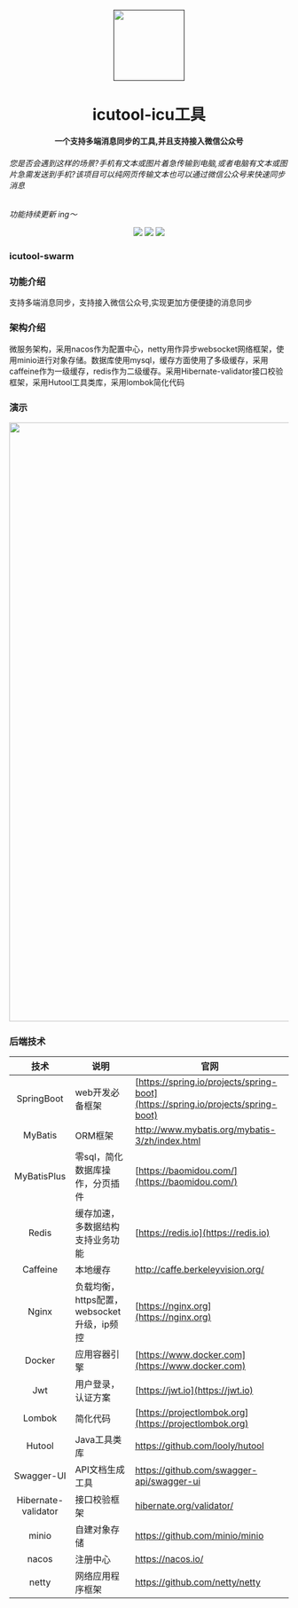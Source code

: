 <p align="center">
    <a href="" target="_blank">
      <img src="https://s21.ax1x.com/2024/11/26/pA4ZTJA.png" width="128" />
    </a>
</p>

<h1 align="center">icutool-icu工具</h1>
<p align="center">
<strong>一个支持多端消息同步的工具,并且支持接入微信公众号</strong>
<br>
<h6>您是否会遇到这样的场景?手机有文本或图片着急传输到电脑,或者电脑有文本或图片急需发送到手机?该项目可以纯网页传输文本也可以通过微信公众号来快速同步消息</h6>
<em>功能持续更新 ing～</em>
</p>

<div align="center">
    <a href="#公众号"><img src="https://img.shields.io/badge/公众号-筱涛博客-blue.svg?style=plasticr"></a>
    <a href="https://gitee.com/plusboy/icutool-web-vue"><img src="https://img.shields.io/badge/前端-项目地址-blueviolet.svg?style=plasticr"></a>
    <a href="https://icutool.cn"><img src="https://img.shields.io/badge/演示地址-icutool.cn-blueviolet.svg?style=plasticr"></a>
</div>

### icutool-swarm
### 功能介绍
支持多端消息同步，支持接入微信公众号,实现更加方便便捷的消息同步

### 架构介绍
微服务架构，采用nacos作为配置中心，netty用作异步websocket网络框架，使用minio进行对象存储。数据库使用mysql，缓存方面使用了多级缓存，采用caffeine作为一级缓存，redis作为二级缓存。采用Hibernate-validator接口校验框架，采用Hutool工具类库，采用lombok简化代码

### 演示
<img src="http://d.icutool.cn/icutool/icutool.gif" width="1080" />

### 后端技术

|         技术          | 说明                            | 官网                                                         |
|:-------------------:|-------------------------------| ------------------------------------------------------------ |
|     SpringBoot      | web开发必备框架                     | [https://spring.io/projects/spring-boot](https://spring.io/projects/spring-boot) |
|       MyBatis       | ORM框架                         | http://www.mybatis.org/mybatis-3/zh/index.html               |
|     MyBatisPlus     | 零sql，简化数据库操作，分页插件             | [https://baomidou.com/](https://baomidou.com/)               |
|        Redis        | 缓存加速，多数据结构支持业务功能              | [https://redis.io](https://redis.io)                         |
|      Caffeine       | 本地缓存                          | http://caffe.berkeleyvision.org/                             |
|        Nginx        | 负载均衡，https配置，websocket升级，ip频控 | [https://nginx.org](https://nginx.org)                       |
|       Docker        | 应用容器引擎                        | [https://www.docker.com](https://www.docker.com)             |
|         Jwt         | 用户登录，认证方案                     | [https://jwt.io](https://jwt.io)                             |
|       Lombok        | 简化代码                          | [https://projectlombok.org](https://projectlombok.org)       |
|       Hutool        | Java工具类库                      | https://github.com/looly/hutool                              |
|     Swagger-UI      | API文档生成工具                     | https://github.com/swagger-api/swagger-ui                    |
| Hibernate-validator | 接口校验框架                        | [hibernate.org/validator/](hibernate.org/validator/)         |
|        minio        | 自建对象存储                        | https://github.com/minio/minio                               |
|        nacos        | 注册中心                          | https://nacos.io/                               |
|        netty        | 网络应用程序框架                          | https://github.com/netty/netty                              |



